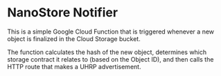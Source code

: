 # NanoStore Notifier

This is a simple Google Cloud Function that is triggered whenever a new object is finalized in the Cloud Storage bucket.

The function calculates the hash of the new object, determines which storage contract it relates to (based on the Object ID), and then calls the HTTP route that makes a UHRP advertisement.
